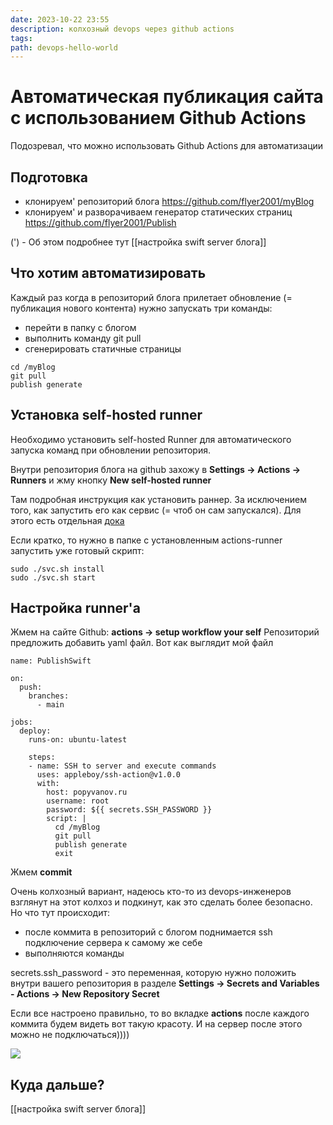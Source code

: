 ```yaml
---
date: 2023-10-22 23:55
description: колхозный devops через github actions
tags: 
path: devops-hello-world
---
```

# Автоматическая публикация сайта с использованием Github Actions
Подозревал, что можно использовать Github Actions для автоматизации

## Подготовка
- клонируем' репозиторий блога https://github.com/flyer2001/myBlog
- клонируем' и разворачиваем генератор статических страниц https://github.com/flyer2001/Publish

(') - Об этом подробнее тут  [[настройка swift server блога]] 

## Что хотим автоматизировать
Каждый раз когда в репозиторий блога прилетает обновление (= публикация нового контента) нужно запускать три команды:
- перейти в папку с блогом
- выполнить команду git pull
- сгенерировать статичные страницы
```
cd /myBlog
git pull
publish generate
```

## Установка self-hosted runner 

Необходимо установить self-hosted Runner для автоматического запуска команд при обновлении репозитория.

Внутри репозитория блога на github захожу в **Settings -> Actions -> Runners**  и жму кнопку **New self-hosted runner**

Там подробная инструкция как установить раннер. За исключением того, как запустить его как сервис (= чтоб он сам запускался). Для этого есть отдельная [дока](https://docs.github.com/en/actions/hosting-your-own-runners/managing-self-hosted-runners/configuring-the-self-hosted-runner-application-as-a-service)

Если кратко, то нужно в папке с установленным actions-runner запустить уже готовый скрипт:
```
sudo ./svc.sh install
sudo ./svc.sh start
```
## Настройка runner'а
 
Жмем на сайте Github: **actions -> setup workflow your self**
Репозиторий предложить добавить yaml файл. Вот как выглядит мой файл

```
name: PublishSwift

on:
  push:
    branches:
      - main

jobs:
  deploy:
    runs-on: ubuntu-latest

    steps:
    - name: SSH to server and execute commands
      uses: appleboy/ssh-action@v1.0.0
      with:
        host: popyvanov.ru
        username: root
        password: ${{ secrets.SSH_PASSWORD }}
        script: |
          cd /myBlog
          git pull
          publish generate
          exit

```

Жмем **commit**

Очень колхозный вариант, надеюсь кто-то из devops-инженеров взглянут на этот колхоз и подкинут, как это сделать более безопасно. Но что тут происходит:
- после коммита в репозиторий с блогом поднимается ssh подключение сервера к самому же себе
- выполняются команды 

secrets.ssh_password - это переменная, которую нужно положить внутри вашего репозитория в разделе **Settings -> Secrets and Variables - Actions -> New Repository Secret**

Если все настроено правильно, то во вкладке **actions** после каждого коммита будем видеть вот такую красоту. И на сервер после этого можно не подключаться))))

![](https://habrastorage.org/webt/jg/2a/_1/jg2a_1mqdxfmzo3bw3tkgszdg2a.png)

## Куда дальше?
[[настройка swift server блога]]